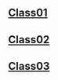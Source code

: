 ## [Class01](Class01/notes01.md)

## [Class02](Class02/notes02.md)

## [Class03](Class03/notes03.md)